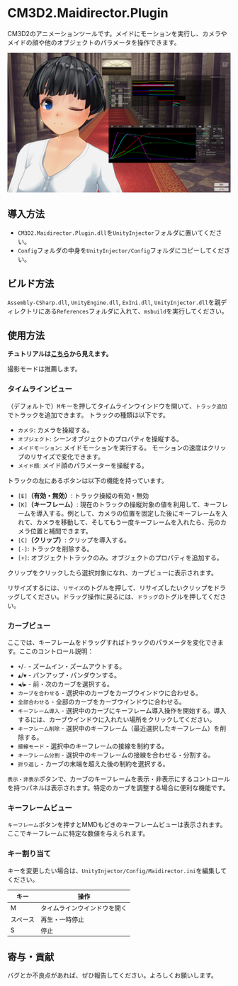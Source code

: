 # CM3D2.Maidirector.Plugin
CM3D2のアニメーションツールです。メイドにモーションを実行し、カメラやメイドの顔や他のオブジェクトのパラメータを操作できます。

![スクリーンショット](https://github.com/ShinHogera/CM3D2.Maidirector.Plugin/raw/master/screenshot.png)

## 導入方法
* `CM3D2.Maidirector.Plugin.dll`を`UnityInjector`フォルダに置いてください。
* `Config`フォルダの中身を`UnityInjector/Config`フォルダにコピーしてください。

## ビルド方法
`Assembly-CSharp.dll`, `UnityEngine.dll`, `ExIni.dll`, `UnityInjector.dll`を親ディレクトリにある`References`フォルダに入れて、`msbuild`を実行してください。

## 使用方法
**チュトリアルは[こちら](https://github.com/ShinHogera/CM3D2.Maidirector.Plugin/blob/master/TUTORIAL.md)から見えます。**

撮影モードは推薦します。

### タイムラインビュー
（デフォルトで）`M`キーを押してタイムラインウインドウを開いて、`トラック追加`でトラックを追加できます。 トラックの種類は以下です。
- `カメラ`: カメラを操縦する。
- `オブジェクト`: シーンオブジェクトのプロパティを操縦する。
- `メイドモーション`: メイドモーションを実行する。 モーションの速度はクリップのリサイズで変化できます。
- `メイド顔`: メイド顔のパラメーターを操縦する。

トラックの左にあるボタンは以下の機能を持っています。
- `[E]`**（有効・無効）**: トラック操縦の有効・無効
- `[K]`**（キーフレーム）**: 現在のトラックの操縦対象の値を利用して、キーフレームを導入する。例として、カメラの位置を固定した後にキーフレームを入れて、カメラを移動して、そしてもう一度キーフレームを入れたら、元のカメラ位置と補間できます。
- `[C]`**（クリップ）**: クリップを導入する。
- `[-]`: トラックを削除する。
- `[+]`: オブジェクトトラックのみ。オブジェクトのプロパティを追加する。

クリップをクリックしたら選択対象になれ、カーブビューに表示されます。

リサイズするには、`リサイズ`のトグルを押して、リサイズしたいクリップをドラッグしてください。ドラッグ操作に戻るには、`ドラッグ`のトグルを押してください。

### カーブビュー
ここでは、キーフレームをドラッグすればトラックのパラメータを変化できます。ここのコントロール説明：

- `+`/`-` - ズームイン・ズームアウトする。
- `▲`/`▼` - パンアップ・パンダウンする。
- `◀`/`▶` - 前・次のカーブを選択する。
- `カーブを合わせる` - 選択中のカーブをカーブウインドウに合わせる。
- `全部合わせる` - 全部のカーブをカーブウインドウに合わせる。
- `キーフレーム導入` - 選択中のカーブにキーフレーム導入操作を開始する。導入するには、カーブウインドウに入れたい場所をクリックしてください。 
- `キーフレーム削除` - 選択中のキーフレーム（最近選択したキーフレーム）を削除する。
- `接線モード` - 選択中のキーフレームの接線を制約する。
- `キーフレーム分割` - 選択中のキーフレームの接線を合わせる・分割する。
- `折り返し` - カーブの末端を超えた後の制約を選択する。

`表示・非表示`ボタンで、カーブのキーフレームを表示・非表示にするコントロールを持つパネルは表示されます。特定のカーブを調整する場合に便利な機能です。

### キーフレームビュー
`キーフレーム`ボタンを押すとMMDもどきのキーフレームビューは表示されます。ここでキーフレームに特定な数値を与えられます。

### キー割り当て
キーを変更したい場合は、`UnityInjector/Config/Maidirector.ini`を編集してください。

| キー     | 操作                        |
|----------|-----------------------------|
| M        | タイムラインウインドウを開く|
| スペース | 再生・一時停止              |
| S        | 停止                        |

## 寄与・貢献
バグとか不良点があれば、ぜひ報告してください。よろしくお願いします。
